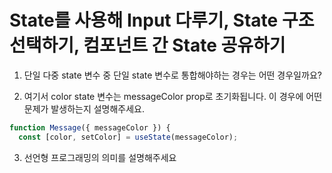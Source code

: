 # State를 사용해 Input 다루기, State 구조 선택하기, 컴포넌트 간 State 공유하기

1. 단일 다중 state 변수 중 단일 state 변수로 통합해야하는 경우는 어떤 경우일까요?

2. 여기서 color state 변수는 messageColor prop로 초기화됩니다.
   이 경우에 어떤 문제가 발생하는지 설명해주세요.

```js
function Message({ messageColor }) {
  const [color, setColor] = useState(messageColor);
```

3. 선언형 프로그래밍의 의미를 설명해주세요

